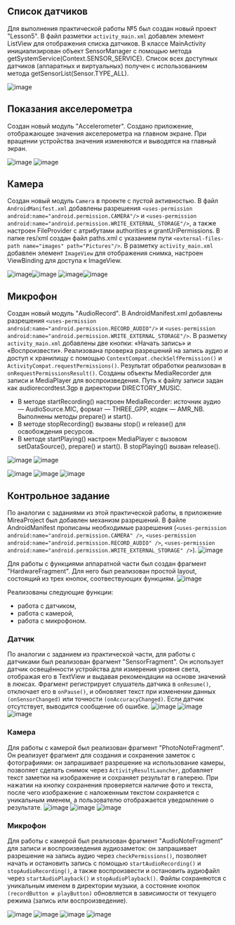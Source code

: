 ## Список датчиков
Для выполнения практической работы №5 был создан новый проект "Lesson5".
В файл разметки `activity_main.xml` добавлен элемент ListView для отображения списка датчиков.
В классе MainActivity инициализирован объект SensorManager с помощью метода getSystemService(Context.SENSOR_SERVICE).
Cписок всех доступных датчиков (аппаратных и виртуальных) получен с использованием метода getSensorList(Sensor.TYPE_ALL).

![image](https://github.com/user-attachments/assets/d8c790fa-6864-4327-b4c5-668cc66d9098)

## Показания акселерометра
Создан новый модуль "Accelerometer". Создано приложение, отображающее значения акселерометра на главном экране. При вращении
устройства значения изменяются и выводятся на главный экран.

![image](https://github.com/user-attachments/assets/b900113a-9fc9-4e10-8457-edd2dd1746b0)
![image](https://github.com/user-attachments/assets/cad719f9-35b2-4a29-aefc-747bb9faf44e)

## Камера
Создан новый модуль `Camera` в проекте с пустой активностью.
В файл `AndroidManifest.xml` добавлены разрешения `<uses-permission android:name="android.permission.CAMERA"/>` и 
`<uses-permission android:name="android.permission.WRITE_EXTERNAL_STORAGE"/>`, а также настроен FileProvider с атрибутами authorities и grantUriPermissions.
В папке res/xml создан файл paths.xml с указанием пути `<external-files-path name="images" path="Pictures"/>`.
В разметку `activity_main.xml` добавлен элемент `ImageView` для отображения снимка, настроен ViewBinding для доступа к ImageView.

![image](https://github.com/user-attachments/assets/36389da9-0e2f-43d8-bea3-d140c3a640d0)![image](https://github.com/user-attachments/assets/23496ee2-d794-4770-a691-9c0c38a3aa16)
![image](https://github.com/user-attachments/assets/43920cff-a2c5-459d-90e9-149dce024395)![image](https://github.com/user-attachments/assets/76fba939-4256-4bd3-a5db-1070c3be61dd)

## Микрофон
Создан новый модуль "AudioRecord".
В AndroidManifest.xml добавлены разрешения `<uses-permission android:name="android.permission.RECORD_AUDIO"/>` и 
`<uses-permission android:name="android.permission.WRITE_EXTERNAL_STORAGE"/>`.
В разметку `activity_main.xml` добавлены две кнопки: «Начать запись» и «Воспроизвести».
Реализована проверка разрешений на запись аудио и доступ к хранилищу с помощью `ContextCompat.checkSelfPermission()` и `ActivityCompat.requestPermissions()`. 
Результат обработки реализован в `onRequestPermissionsResult()`.
Созданы объекты MediaRecorder для записи и MediaPlayer для воспроизведения. 
Путь к файлу записи задан как audiorecordtest.3gp в директории DIRECTORY_MUSIC.
- В методе startRecording() настроен MediaRecorder: источник аудио — AudioSource.MIC, формат — THREE_GPP, кодек — AMR_NB. Выполнены методы prepare() и start().
- В методе stopRecording() вызваны stop() и release() для освобождения ресурсов.
- В методе startPlaying() настроен MediaPlayer с вызовом setDataSource(), prepare() и start(). В stopPlaying() вызван release().

![image](https://github.com/user-attachments/assets/de11af82-7c0b-4fe2-8692-5f1043ffb42a)
![image](https://github.com/user-attachments/assets/eaea75a9-0993-417d-b9b6-7640ff77a534)

![image](https://github.com/user-attachments/assets/58cf2e9e-28d6-42ed-bc91-87caa8760220)
![image](https://github.com/user-attachments/assets/e7641e7f-80f6-4bd8-8a0e-4274a9e6a597)
![image](https://github.com/user-attachments/assets/90b7e7cb-5d8d-429b-aeed-f0bbbb8acdbf)


## Контрольное задание
По аналогии с заданиями из этой практической работы, в приложение MireaProject был добавлен механизм разрешений. 
В файле AndroidManifest прописаны необходимые разрешения (`<uses-permission android:name="android.permission.CAMERA" />`,
`<uses-permission android:name="android.permission.RECORD_AUDIO" />`,
`<uses-permission android:name="android.permission.WRITE_EXTERNAL_STORAGE" />`).
![image](https://github.com/user-attachments/assets/4cf480b6-7855-4a9e-8f71-16906c30007c)

Для работы с функциями аппаратной части был создан фрагмент "HardwareFragment". Для него был реализован простой layout, состоящий из трех кнопок, соотвествующих функциям.
![image](https://github.com/user-attachments/assets/71572785-e034-455d-a51a-ec3289af3d10)

Реализованы следующие функции:
- работа с датчиком,
- работа с камерой,
- работа с микрофоном.

### Датчик
По аналогии с заданием из практической части, для работы с датчиками был реализован фрагмент "SensorFragment".
Он использует датчик освещённости устройства для измерения уровня света, отображая его в TextView и выдавая рекомендации
на основе значений в люксах. Фрагмент регистрирует слушатель датчика в `onResume()`, отключает его в `onPause()`, и обновляет текст при изменении данных `(onSensorChanged)` или точности `(onAccuracyChanged)`.
Если датчик отсутствует, выводится сообщение об ошибке.
![image](https://github.com/user-attachments/assets/09f54195-e68d-4338-a009-c0ee89219f78)
![image](https://github.com/user-attachments/assets/407b078b-9cd7-4d57-84a5-2ef77fd2a418)
![image](https://github.com/user-attachments/assets/63affc31-ff4c-4cb1-8a28-0f801df9b96d)

### Камера
Для работы с камерой был реализован фрагмент "PhotoNoteFragment".
Он реализует фрагмент для создания и сохранения заметок с фотографиями: он запрашивает разрешение на использование камеры, 
позволяет сделать снимок через `ActivityResultLauncher`, добавляет текст заметки на изображение и сохраняет результат в галерею. 
При нажатии на кнопку сохранения проверяется наличие фото и текста, после чего изображение с наложенным текстом сохраняется с уникальным именем, 
а пользователю отображается уведомление о результате.
![image](https://github.com/user-attachments/assets/dfe2fb5f-3000-48eb-8b29-f478cb029237)
![image](https://github.com/user-attachments/assets/33c22879-7069-417e-924e-8e3242ca3733)
![image](https://github.com/user-attachments/assets/b3e0d644-27dc-4e52-9dad-d36449309f8e)

### Микрофон
Для работы с камерой был реализован фрагмент "AudioNoteFragment" для записи и воспроизведения аудиозаметок: он запрашивает разрешение на запись аудио через `checkPermissions()`, 
позволяет начать и остановить запись с помощью `startAudioRecording()` и `stopAudioRecording()`, а также воспроизвести и остановить аудиофайл через `startAudioPlayback()` и `stopAudioPlayback()`.
Файлы сохраняются с уникальным именем в директории музыки, а состояние кнопок `(recordButton и playButton)` обновляется в зависимости от текущего режима (запись или воспроизведение).

![image](https://github.com/user-attachments/assets/167f19e6-8921-4844-bcda-bb99da4b96f8)
![image](https://github.com/user-attachments/assets/60247804-1f8b-4029-a4ee-608789526ad5)
![image](https://github.com/user-attachments/assets/fecd3765-453b-43aa-9be0-3baa92e10a6f)
![image](https://github.com/user-attachments/assets/a1b2133b-dda7-4d2b-b824-913f3db2c005)
































